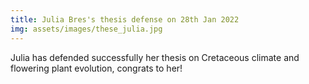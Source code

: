 ```yaml
---
title: Julia Bres's thesis defense on 28th Jan 2022 
img: assets/images/these_julia.jpg
---
```

Julia has defended successfully her thesis on Cretaceous climate and flowering plant evolution, congrats to her! 
